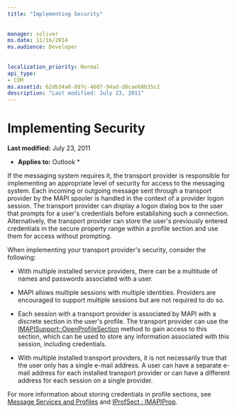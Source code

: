 ```yaml
---
title: "Implementing Security"
 
 
manager: soliver
ms.date: 11/16/2014
ms.audience: Developer
 
 
localization_priority: Normal
api_type:
- COM
ms.assetid: 62db34a0-887c-4607-94ad-d8cae68b35c2
description: "Last modified: July 23, 2011"
---
```


# Implementing Security

 **Last modified:** July 23, 2011 
  
 * **Applies to:** Outlook * 
  
If the messaging system requires it, the transport provider is responsible for implementing an appropriate level of security for access to the messaging system. Each incoming or outgoing message sent through a transport provider by the MAPI spooler is handled in the context of a provider logon session. The transport provider can display a logon dialog box to the user that prompts for a user's credentials before establishing such a connection. Alternatively, the transport provider can store the user's previously entered credentials in the secure property range within a profile section and use them for access without prompting.
  
When implementing your transport provider's security, consider the following:
  
- With multiple installed service providers, there can be a multitude of names and passwords associated with a user.
    
- MAPI allows multiple sessions with multiple identities. Providers are encouraged to support multiple sessions but are not required to do so.
    
- Each session with a transport provider is associated by MAPI with a discrete section in the user's profile. The transport provider can use the [IMAPISupport::OpenProfileSection](imapisupport-openprofilesection.md) method to gain access to this section, which can be used to store any information associated with this session, including credentials. 
    
- With multiple installed transport providers, it is not necessarily true that the user only has a single e-mail address. A user can have a separate e-mail address for each installed transport provider or can have a different address for each session on a single provider.
    
For more information about storing credentials in profile sections, see [Message Services and Profiles](message-services-and-profiles.md) and [IProfSect : IMAPIProp](iprofsectimapiprop.md).
  

